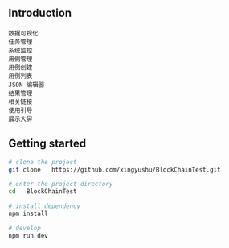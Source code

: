 

## Introduction



```
数据可视化
任务管理
系统监控
用例管理
用例创建
用例列表
JSON 编辑器
结果管理
相关链接
使用引导
展示大屏
```

## Getting started

```bash
# clone the project
git clone   https://github.com/xingyushu/BlockChainTest.git

# enter the project directory
cd   BlockChainTest

# install dependency
npm install

# develop
npm run dev
```

